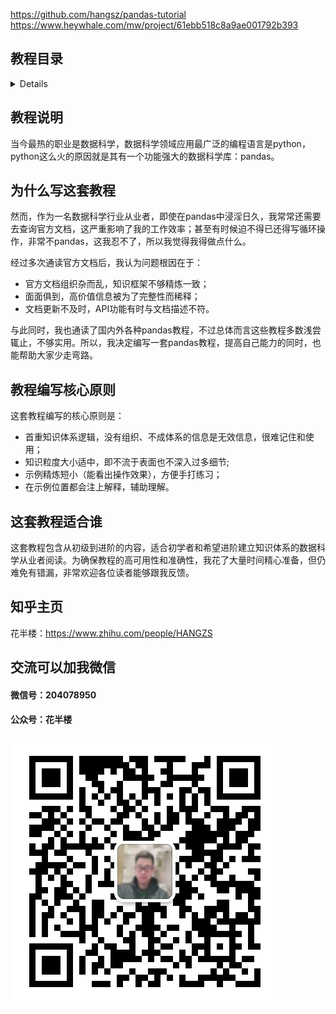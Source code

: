 https://github.com/hangsz/pandas-tutorial
https://www.heywhale.com/mw/project/61ebb518c8a9ae001792b393


## 教程目录

<details>

        0. 配置环境
        1. Series和DataFrame对象的创建
        2. Series和DataFrame对象的查、改、增、删
        3. merge详解
        4. Index对象的创建，查、改、增、删和使用
        5. 普通列和行index的相互转化
        6. 数据结构总览
        7. 显示控制
        8. 快速查看整体信息
        9. 数值运算
        10. 数值统计运算
        11. mask与比较运算（待完成）
        12. Category型与离散化
        13. 时间型操作
        14. Object型操作
        15. groupby详解（待完成）
        16. resample详解（待完成）
        17. ……

</details>

## 教程说明

当今最热的职业是数据科学，数据科学领域应用最广泛的编程语言是python，python这么火的原因就是其有一个功能强大的数据科学库：pandas。

## 为什么写这套教程
然而，作为一名数据科学行业从业者，即使在pandas中浸淫日久，我常常还需要去查询官方文档，这严重影响了我的工作效率；甚至有时候迫不得已还得写循环操作，非常不pandas，这我忍不了，所以我觉得我得做点什么。

经过多次通读官方文档后，我认为问题根因在于：
- 官方文档组织杂而乱，知识框架不够精炼一致；
- 面面俱到，高价值信息被为了完整性而稀释；
- 文档更新不及时，API功能有时与文档描述不符。

与此同时，我也通读了国内外各种pandas教程，不过总体而言这些教程多数浅尝辄止，不够实用。所以，我决定编写一套pandas教程，提高自己能力的同时，也能帮助大家少走弯路。

## 教程编写核心原则
这套教程编写的核心原则是：
- 首重知识体系逻辑，没有组织、不成体系的信息是无效信息，很难记住和使用；
- 知识粒度大小适中，即不流于表面也不深入过多细节;
- 示例精炼短小（能看出操作效果），方便手打练习；
- 在示例位置都会注上解释，辅助理解。

## 这套教程适合谁
这套教程包含从初级到进阶的内容，适合初学者和希望进阶建立知识体系的数据科学从业者阅读。为确保教程的高可用性和准确性，我花了大量时间精心准备，但仍难免有错漏，非常欢迎各位读者能够跟我反馈。

## 知乎主页
花半楼：https://www.zhihu.com/people/HANGZS

## 交流可以加我微信
#### 微信号：204078950
#### 公众号：花半楼

![image](./resource/204078950.png)

